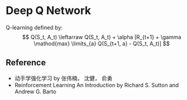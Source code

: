 # Deep Q Network
Q-learning defined by:
$$
Q(S_t, A_t) \leftarraw  Q(S_t, A_t) + \alpha [R_{t+1} + \gamma \mathod{max} \limits_{a} Q(S_{t+1, a} - Q(S_t, A_t)]
$$


## Reference
* 动手学强化学习 by 张伟楠， 沈健， 俞勇
* Reinforcement Learning An Introduction by Richard S. Sutton and Andrew G. Barto
